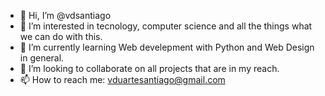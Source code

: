 - 👋 Hi, I’m @vdsantiago
- 👀 I’m interested in tecnology, computer science and all the things what we can do with this.
- 🌱 I’m currently learning Web develepment with Python and Web Design in general.
- 💞️ I’m looking to collaborate on all projects that are in my reach.
- 📫 How to reach me: vduartesantiago@gmail.com

<!---
vdsantiago/vdsantiago is a ✨ special ✨ repository because its `README.md` (this file) appears on your GitHub profile.
You can click the Preview link to take a look at your changes.
--->

